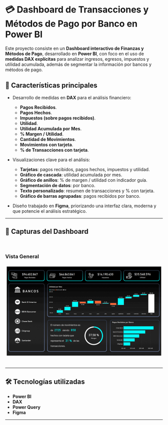 # 💳 Dashboard de Transacciones y Métodos de Pago por Banco en Power BI  

Este proyecto consiste en un **Dashboard interactivo de Finanzas y Métodos de Pago**, desarrollado en **Power BI**, con foco en el uso de **medidas DAX explícitas** para analizar ingresos, egresos, impuestos y utilidad acumulada, además de segmentar la información por bancos y métodos de pago.  

## 🚀 Características principales  

- Desarrollo de medidas en **DAX** para el análisis financiero:  
  - **Pagos Recibidos**.  
  - **Pagos Hechos**.  
  - **Impuestos (sobre pagos recibidos)**.  
  - **Utilidad**.  
  - **Utilidad Acumulada por Mes**.  
  - **% Margen / Utilidad**.  
  - **Cantidad de Movimientos**.  
  - **Movimientos con tarjeta**.  
  - **% de Transacciones con tarjeta**.  

- Visualizaciones clave para el análisis:  
  - **Tarjetas**: pagos recibidos, pagos hechos, impuestos y utilidad.  
  - **Gráfico de cascada**: utilidad acumulada por mes.  
  - **Gráfico de anillos**: % de margen / utilidad con indicador guía.  
  - **Segmentación de datos**: por banco.  
  - **Texto personalizado**: resumen de transacciones y % con tarjeta.  
  - **Gráfico de barras agrupadas**: pagos recibidos por banco.  

- Diseño trabajado en **Figma**, priorizando una interfaz clara, moderna y que potencie el análisis estratégico.  

---

## 📸 Capturas del Dashboard  
<br>

###  Vista General
<img width="800" alt="Vista General" src="Vistas/General.png" />
<br>
<br>

---

## 🛠️ Tecnologías utilizadas  
- **Power BI**  
- **DAX**  
- **Power Query**  
- **Figma**  

---
